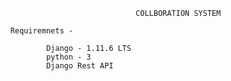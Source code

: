 
                                    COLLBORATION SYSTEM

        Requiremnets -

                Django - 1.11.6 LTS
                python - 3
                Django Rest API
